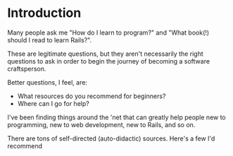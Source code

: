 # Introduction

Many people ask me "How do I learn to program?" and "What book\(!\) should I read to learn Rails?".

These are legitimate questions, but they aren't necessarily the right questions to ask in order to begin the journey of becoming a software craftsperson.

Better questions, I feel, are:

* What resources do you recommend for beginners?
* Where can I go for help?

I've been finding things around the 'net that can greatly help people new to programming, new to web development, new to Rails, and so on.

There are tons of self-directed \(auto-didactic\) sources. Here's a few I'd recommend

